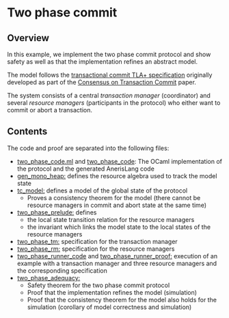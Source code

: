 # Two phase commit

## Overview

In this example, we implement the two phase commit protocol and show safety as well as that the implementation refines an abstract model.

The model follows the [transactional commit TLA+ specification](https://github.com/tlaplus/Examples/blob/master/specifications/transaction_commit/TCommit.tla) originally developed as part of the [Consensus on Transaction Commit](https://www.microsoft.com/en-us/research/uploads/prod/2004/01/twophase-revised.pdf) paper.

The system consists of a central *transaction manager* (coordinator) and several *resource managers* (participants in the protocol) who either want to commit or abort a transaction.


## Contents

The code and proof are separated into the following files:

- [two_phase_code.ml](../../../ml_sources/examples/transaction_commit/two_phase_code.ml) and [two_phase_code](two_phase_code.v): The OCaml implementation of the protocol and the generated AnerisLang code
- [gen_mono_heap:](gen_mono_heap.v) defines the resource algebra used to track the model state
- [tc_model:](tc_model.v) defines a model of the global state of the protocol
  - Proves a consistency theorem for the model (there cannot be resource managers in commit and abort state at the same time)
- [two_phase_prelude:](two_phase_prelude.v) defines
  - the local state transition relation for the resource managers
  - the invariant which links the model state to the local states of the resource managers
- [two_phase_tm:](two_phase_tm.v) specification for the transaction manager
- [two_phase_rm:](two_phase_rm.v) specification for the resource managers
- [two_phase_runner_code](two_phase_runner_code.v) and [two_phase_runner_proof:](two_phase_runner_proof.v) execution of an example with a transaction manager and three resource managers and the corresponding specification
- [two_phase_adequacy:](two_phase_adequacy.v)
  - Safety theorem for the two phase commit protocol
  - Proof that the implementation refines the model (simulation)
  - Proof that the consistency theorem for the model also holds for the simulation (corollary of model correctness and simulation)

